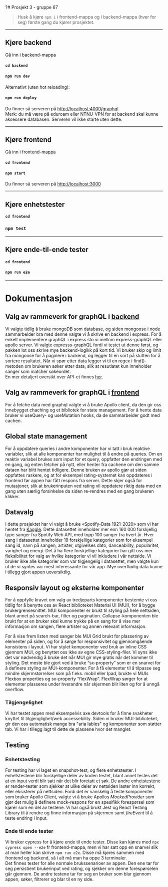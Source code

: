 ?# Prosjekt 3 - gruppe 67

> Husk å kjøre `npm i`  i frontend-mappa og i backend-mappa (hver for seg) første gang du kjører prosjektet.
___
## Kjøre backend

Gå inn i backend-mappa
#### `cd backend`
#### `npm run dev`
Alternativt (uten hot reloading):
#### `npm run deploy`
Du finner så serveren på [http://localhost:4000/graphql](http://localhost:4000/graphql/)  
Merk: du må være på eduroam eller NTNU-VPN for at backend skal kunne aksessere databasen. Serveren vil ikke starte uten dette.
___
## Kjøre frontend 

Gå inn i frontend-mappa
#### `cd frontend`
#### `npm start`
Du finner så serveren på [http://localhost:3000](http://localhost:3000)
___

## Kjøre enhetstester

#### `cd frontend`
### `npm test`
___
## Kjøre ende-til-ende tester
#### `cd frontend`
#### `npm run e2e`
___
# Dokumentasjon

## Valg av rammeverk for graphQL i [backend](/backend/)
Vi valgte tidlig å bruke mongoDB som database, og siden mongoose i node sammarbeider bra med denne valgte vi å skrive en backend i express. For å enkelt implementere graphQL i express sto vi mellom express-graphQL eller apollo server. Vi valgte expresss-graphQL fordi vi testet ut denne først, og pakken lot oss skrive mye backend-logikk på kort tid. Vi bruker skip og limit fra mongoose for å paginere i backend, og legger til en sort på slutten for å sortere resultatet. Når vi spør etter data legger vi til en regex i find()-metoden om brukeren søker etter data, slik at resutlatet kun inneholder sanger som matcher søkeordet.  
En mer detaljert oversikt over API-et finnes [her](/backend/README.md).

## Valg av rammeverk for graphQL i [frontend](/frontend/)
For å fetche data med graphql valgte vi å bruke Apollo client, da den gir oss innebygget chaching og et bibliotek for state management. For å hente data bruker vi useQuery- og useMutation hooks, da de sammarbeider godt med cachen.

## Global state management 
For å oppdatere queries i andre komponenter har vi tatt i bruk reaktive variabler, slik at alle komponenter har mulighet til å endre på queries. Om en reaktiv variabel brukes som input for et query, oppfatter den endringen med en gang, og enten fetcher på nytt, eller henter fra cachene om den samme dataen har blitt hentet tidligere. Denne bruken av apollo gjør at siden oppfattes raskere, og at for eksempel rating-systemet kan oppdateres i frontend før appen har fått respons fra server. Dette skjer også for mutasjoner, slik at brukerinputen ved rating vil oppdatere riktig data med en gang uten særlig forsinkelse da siden re-rendres med en gang brukeren klikker.

## Datavalg
I dette prosjektet har vi valgt å bruke «Spotify-Data 1921-2020» som vi har hentet fra [Kaggle](https://www.kaggle.com/datasets/ektanegi/spotifydata-19212020). Dette datasettet inneholder mer enn 160 000 forskjellig type sanger fra Spotify Web API, med topp 100 sanger fra hvert år. Hver sang i datasettet inneholder 19 forskjellige kategorier som for eksempel sang id, navn på sangen, artister, utgivelses dato, danceability, popularitet, varighet og energi. Det å ha flere forskjellige kategorier har gitt oss mer fleksibilitet for valg av hvilke kategorier vi vil inkludere i vår nettside. Vi bruker ikke alle kategorier som var tilgjengelig i datasettet, men valgte kun ut de vi syntes var mest interessante for vår app. Mye overflødig data kunne i tillegg gjort appen uoversiktlig.

## Responsiv layout og eksterne komponenter 
For å oppfylle kravet om valg av tredjeparts komponenter bestemte vi oss tidlig for å benytte oss av React biblioteket Material UI (MUI), for å bygge brukergrensesnittet. MUI komponenter er brukt til styling på hele nettsiden, blant annet på search-bar, filter og pagination. Collapse-komponenten ble brukt for at en bruker skal kunne trykke på en sang for å vise mer informasjon om sangen, flere artister og annen relevant informasjon. 

For å vise frem listen med sanger ble MUI Grid brukt for plassering av elementer på siden, og for å sørge for responsivitet og gjennomgående konsistens i layout. Vi har stylet komponenter ved bruk av inline CSS gjennom MUI, og benyttet oss ikke av egne CSS-styling-filer. Vi syns ikke det var nødvendig å bruke det når MUI gir mye gratis når det kommer til styling. Det meste ble gjort ved å bruke “sx-property” som er en snarvei for å definere styling av MUI-komponenter. For å få elementer til å tilpasse seg mindre skjermstørrelser som på f.eks. mobil eller Ipad, brukte vi MUIs Flexbox properties og sx-property “flexWrap”. FlexWrap sørger for at elementer plasseres under hverandre når skjermen blir liten og for å unngå overflow.  

### Tilgjengelighet
Vi har testet appen med eksempelvis axe devtools for å finne svakheter knyttet til tilgjenglighet/web accessebility. Siden vi bruker MUI-biblioteket, gir den oss automatisk mange bra "aria lables" og komponenter som støtter tab. Vi har i tillegg lagt til dette de plassene hvor det manglet.

## Testing
### Enhetstesting
For testing har vi laget en snapshot-test, og flere enhetstester. I enhetstestene blir forskjellige deler av koden testet, blant annet testes det at en input verdi blir satt når det blir foretatt et søk. De andre enhetstestene er render-tester som sjekker at ulike deler av nettsiden laster inn korrekt, eller eksisterer på nettsiden. Fordi det er vanskelig å teste komponenter som bruker Apollo Client, valgte vi å bruke Apollos *MockedProvider* som gjør det mulig å definere mock-respons for en spesifikk forespørsel som kjører som en del av testene. Vi har også brukt Jest og React Testing Library til å rendre og finne informasjon på skjermen samt *fireEvent* til å teste endring i input.

### Ende til ende tester
Vi bruker cypress for å kjøre ende til ende tester. Disse kan kjøres med `npx cypress open --e2e` fr frontend-mappa, men vi har satt opp en snarvei slik at man heller kan skrive `npm run e2e`.
Disse må kjøres sammen med frontend og backend, så i alt må man ha oppe 3 terminaler.  
Det finnes tester for alle normale brukssenarioer av appen. Den ene tar for seg persistient brukerinput ved rating, og sjekker om denne forespørselen går gjennom. De andre testene tar for seg en bruker som blar gjennom appen, søker, filtrerer og blar til en ny side.